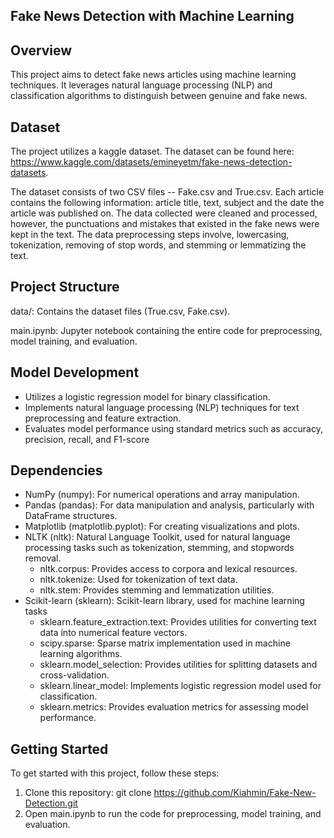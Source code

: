 ## Fake News Detection with Machine Learning
## Overview
This project aims to detect fake news articles using machine learning techniques. It leverages natural language processing (NLP) and classification algorithms to distinguish between genuine and fake news.

## Dataset

The project utilizes a kaggle dataset. The dataset can be found here: https://www.kaggle.com/datasets/emineyetm/fake-news-detection-datasets. 

The dataset consists of two CSV files -- Fake.csv and True.csv. Each article contains the following information: article title, text, subject and the date the article was published on. The data collected were cleaned and processed, however, the punctuations and mistakes that existed in the fake news were kept in the text.
The data preprocessing steps involve, lowercasing, tokenization, removing of stop words, and stemming or lemmatizing the text.

## Project Structure
data/: Contains the dataset files (True.csv, Fake.csv).

main.ipynb: Jupyter notebook containing the entire code for preprocessing, model training, and evaluation.

## Model Development
- Utilizes a logistic regression model for binary classification.
- Implements natural language processing (NLP) techniques for text preprocessing and feature extraction.
- Evaluates model performance using standard metrics such as accuracy, precision, recall, and F1-score

## Dependencies
- NumPy (numpy): For numerical operations and array manipulation.
- Pandas (pandas): For data manipulation and analysis, particularly with DataFrame structures.
- Matplotlib (matplotlib.pyplot): For creating visualizations and plots.
- NLTK (nltk): Natural Language Toolkit, used for natural language processing tasks such as tokenization, stemming, and stopwords removal.
  - nltk.corpus: Provides access to corpora and lexical resources.
  - nltk.tokenize: Used for tokenization of text data.
  - nltk.stem: Provides stemming and lemmatization utilities.
- Scikit-learn (sklearn): Scikit-learn library, used for machine learning tasks
  - sklearn.feature_extraction.text: Provides utilities for converting text data into numerical feature vectors.
  - scipy.sparse: Sparse matrix implementation used in machine learning algorithms.
  - sklearn.model_selection: Provides utilities for splitting datasets and cross-validation.
  - sklearn.linear_model: Implements logistic regression model used for classification.
  - sklearn.metrics: Provides evaluation metrics for assessing model performance.

## Getting Started
To get started with this project, follow these steps:
1. Clone this repository: git clone https://github.com/Kiahmin/Fake-New-Detection.git
2. Open main.ipynb to run the code for preprocessing, model training, and evaluation.

